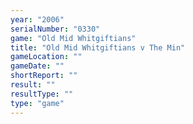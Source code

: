 ```yaml
---
year: "2006"
serialNumber: "0330" 
game: "Old Mid Whitgiftians"
title: "Old Mid Whitgiftians v The Min"
gameLocation: ""
gameDate: ""
shortReport: ""
result: ""
resultType: ""
type: "game"
---
```


